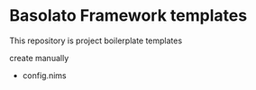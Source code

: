Basolato Framework templates
===

This repository is project boilerplate templates

create manually
- config.nims
